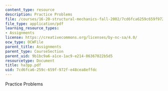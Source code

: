 ```yaml
---
content_type: resource
description: Practice Problems
file: /courses/16-20-structural-mechanics-fall-2002/7cd6fca6259c659f972fe48cea8effdc_ha3pp.pdf
file_type: application/pdf
learning_resource_types:
- Assignments
license: https://creativecommons.org/licenses/by-nc-sa/4.0/
ocw_type: OCWFile
parent_title: Assignments
parent_type: CourseSection
parent_uid: 9b1bc9a6-a1ce-1ac9-e214-06367022b5d5
resourcetype: Document
title: ha3pp.pdf
uid: 7cd6fca6-259c-659f-972f-e48cea8effdc
---
```

Practice Problems